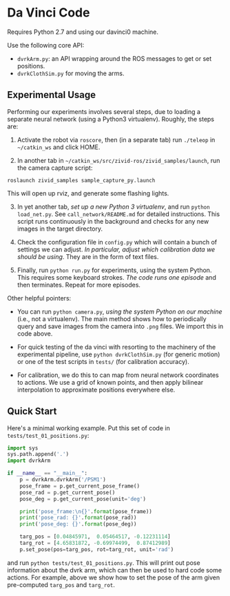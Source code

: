 # Da Vinci Code

Requires Python 2.7 and using our davinci0 machine.

Use the following core API:

- `dvrkArm.py`: an API wrapping around the ROS messages to get or set positions.
- `dvrkClothSim.py` for moving the arms.

## Experimental Usage

Performing our experiments involves several steps, due to loading a separate
neural network (using a Python3 virtualenv). Roughly, the steps are:

1. Activate the robot via `roscore`, then (in a separate tab) run `./teleop` in
`~/catkin_ws` and click HOME.

2. In another tab in `~/catkin_ws/src/zivid-ros/zivid_samples/launch`, run the
camera capture script:

  ```
  roslaunch zivid_samples sample_capture_py.launch 
  ```

  This will open up rviz, and generate some flashing lights.

3. In yet another tab, *set up a new Python 3 virtualenv*, and run `python
load_net.py`. See `call_network/README.md` for detailed instructions.  This
script runs continuously in the background and checks for any new images in the
target directory.

4. Check the configuration file in `config.py` which will contain a bunch of
settings we can adjust. *In particular, adjust which calibration data we should
be using*. They are in the form of text files.

5. Finally, run `python run.py` for experiments, using the system Python. This
requires some keyboard strokes. *The code runs one episode* and then terminates.
Repeat for more episodes.

Other helpful pointers:

- You can run `python camera.py`, *using the system Python on our machine*
  (i.e., not a virtualenv). The main method shows how to periodically query and
  save images from the camera into `.png` files.  We import this in code above.

- For quick testing of the da vinci with resorting to the machinery of the
  experimental pipeline, use `python dvrkClothSim.py` (for generic motion) or
  one of the test scripts in `tests/` (for calibration accuracy).

- For calibration, we do this to can map from neural network coordinates to
  actions. We use a grid of known points, and then apply bilinear interpolation
  to approximate positions everywhere else.


## Quick Start

Here's a minimal working example. Put this set of code in `tests/test_01_positions.py`:

```python
import sys
sys.path.append('.')
import dvrkArm

if __name__ == "__main__":
    p = dvrkArm.dvrkArm('/PSM1')
    pose_frame = p.get_current_pose_frame()
    pose_rad = p.get_current_pose()
    pose_deg = p.get_current_pose(unit='deg')

    print('pose_frame:\n{}'.format(pose_frame))
    print('pose_rad: {}'.format(pose_rad))
    print('pose_deg: {}'.format(pose_deg))

    targ_pos = [0.04845971,  0.05464517, -0.12231114]
    targ_rot = [4.65831872, -0.69974499,  0.87412989]
    p.set_pose(pos=targ_pos, rot=targ_rot, unit='rad')
```

and run `python tests/test_01_positions.py`. This will print out pose
information about the dvrk arm, which can then be used to hard code some
actions. For example, above we show how to set the pose of the arm given
pre-computed `targ_pos` and `targ_rot`.


